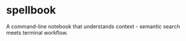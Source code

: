 # spellbook
A command-line notebook that understands context - semantic search meets terminal workflow.
